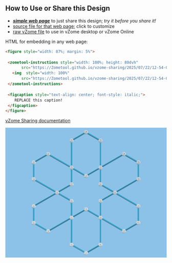 
## How to Use or Share this Design

 - [***simple web page***](<https://Zometool.github.io/vzome-sharing/2025/07/22/12-54-02-KRI-2d-3fold-4/>) to just share this design; *try it before you share it!*
 - [source file for that web page](<https://github.com/Zometool/vzome-sharing/edit/main/2025/07/22/12-54-02-KRI-2d-3fold-4/index.md>); click to customize
 - [raw vZome file](<https://raw.githubusercontent.com/Zometool/vzome-sharing/main/2025/07/22/12-54-02-KRI-2d-3fold-4/KRI-2d-3fold-4.vZome>) to use in vZome desktop or vZome Online
 
 HTML for embedding in any web page:
 ```html
<figure style="width: 87%; margin: 5%">
  
  <zometool-instructions style="width: 100%; height: 80dvh"
        src="https://Zometool.github.io/vzome-sharing/2025/07/22/12-54-02-KRI-2d-3fold-4/KRI-2d-3fold-4.vZome" >
    <img  style="width: 100%"
        src="https://Zometool.github.io/vzome-sharing/2025/07/22/12-54-02-KRI-2d-3fold-4/KRI-2d-3fold-4.png" >
  </zometool-instructions>

  <figcaption style="text-align: center; font-style: italic;">
     REPLACE this caption!
  </figcaption>
</figure>

 ```

[vZome Sharing documentation](https://vzome.github.io/vzome/sharing.html#how-it-works)

![Image](<KRI-2d-3fold-4.png>)

